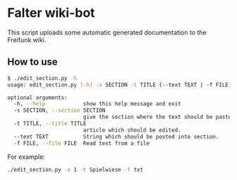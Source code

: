 # Falter wiki-bot

This script uploads some automatic generated documentation to the Freifunk wiki.

## How to use

```sh
$ ./edit_section.py -h
usage: edit_section.py [-h] -s SECTION -t TITLE (--text TEXT | -f FILE)

optional arguments:
  -h, --help            show this help message and exit
  -s SECTION, --section SECTION
                        give the section where the text should be pasted. (integer)
  -t TITLE, --title TITLE
                        article which should be edited.
  --text TEXT           String which should be posted into section.
  -f FILE, --file FILE  Read text from a file
```

For example:

```sh
./edit_section.py -s 1 -t Spielwiese -f txt
```
